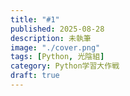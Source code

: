 ```yaml
---
title: "#1"
published: 2025-08-28
description: 未執筆
image: "./cover.png"
tags: [Python, 光陰組]
category: Python学習大作戦
draft: true
---
```

